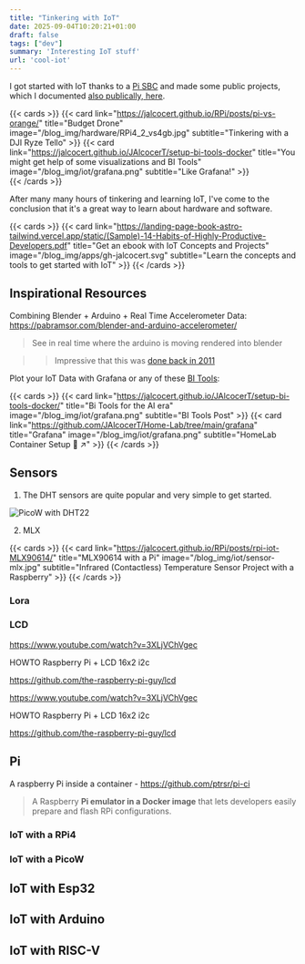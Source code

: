 ```yaml
---
title: "Tinkering with IoT"
date: 2025-09-04T10:20:21+01:00
draft: false
tags: ["dev"]
summary: 'Interesting IoT stuff'
url: 'cool-iot'
---
```


I got started with IoT thanks to a [Pi SBC](https://jalcocert.github.io/JAlcocerT/cloud-vs-single-board-computers/) and made some public projects, which I documented [also publically, here](https://jalcocert.github.io/RPi/).

{{< cards >}}
  {{< card link="https://jalcocert.github.io/RPi/posts/pi-vs-orange/" title="Budget Drone" image="/blog_img/hardware/RPi4_2_vs4gb.jpg" subtitle="Tinkering with a DJI Ryze Tello" >}}
  {{< card link="https://jalcocert.github.io/JAlcocerT/setup-bi-tools-docker" title="You might get help of some visualizations and BI Tools" image="/blog_img/iot/grafana.png" subtitle="Like Grafana!" >}}  
{{< /cards >}}


After many many hours of tinkering and learning IoT, I've come to the conclusion that it's a great way to learn about hardware and software.

{{< cards >}}
  {{< card link="https://landing-page-book-astro-tailwind.vercel.app/static/(Sample)-14-Habits-of-Highly-Productive-Developers.pdf" title="Get an ebook with IoT Concepts and Projects" image="/blog_img/apps/gh-jalcocert.svg" subtitle="Learn the concepts and tools to get started with IoT" >}}
{{< /cards >}}

## Inspirational Resources

Combining Blender + Arduino + Real Time Accelerometer Data: https://pabramsor.com/blender-and-arduino-accelerometer/

> See in real time where the arduino is moving rendered into blender

> > Impressive that this was [done back in 2011](https://elescritoriodetesla.blogspot.com/2011/09/acelerometro-arduino-y-blender3d.html)

Plot your IoT Data with Grafana or any of these [BI Tools](https://jalcocert.github.io/JAlcocerT/setup-bi-tools-docker/):

{{< cards >}}
  {{< card link="https://jalcocert.github.io/JAlcocerT/setup-bi-tools-docker/" title="Bi Tools for the AI era" image="/blog_img/iot/grafana.png" subtitle="BI Tools Post" >}}
  {{< card link="https://github.com/JAlcocerT/Home-Lab/tree/main/grafana" title="Grafana" image="/blog_img/iot/grafana.png" subtitle="HomeLab Container Setup 🐋 ↗" >}}
{{< /cards >}}


## Sensors

1. The DHT sensors are quite popular and very simple to get started.

![PicoW with DHT22](/blog_img/iot/picoW/picow-dht22.png)

2. MLX

{{< cards >}}
  {{< card link="https://jalcocert.github.io/RPi/posts/rpi-iot-MLX90614/" title="MLX90614 with a Pi" image="/blog_img/iot/sensor-mlx.jpg" subtitle="Infrared (Contactless) Temperature Sensor Project with a Raspberry" >}}
{{< /cards >}}


### Lora

<!-- 

RYLR 998, a blue chip equipped with a LoRa ultra-long-range modem, perfect for various hardware integrations including Raspberry Pi, Arduino, and ESP-32.

https://www.youtube.com/watch?v=9azEfCQNhSA

Takeaways

The Ryder 998 is a low-power, low-cost chip that can send messages over 12 miles without any infrastructure.
LoRa technology has the potential to disrupt the status quo of communication technology.
The Ryder 998 can be used in a variety of applications, including IoT, emergency response, and extreme outdoor activities.
The chip's low power consumption and versatility make it an attractive option for many industries. -->

### LCD



https://www.youtube.com/watch?v=3XLjVChVgec

HOWTO Raspberry Pi + LCD 16x2 i2c



https://github.com/the-raspberry-pi-guy/lcd

https://www.youtube.com/watch?v=3XLjVChVgec

HOWTO Raspberry Pi + LCD 16x2 i2c



https://github.com/the-raspberry-pi-guy/lcd


## Pi

A raspberry Pi inside a container - https://github.com/ptrsr/pi-ci

> A Raspberry **Pi emulator in a Docker image** that lets developers easily prepare and flash RPi configurations.


### IoT with a RPi4

### IoT with a PicoW

## IoT with Esp32

## IoT with Arduino

## IoT with RISC-V
